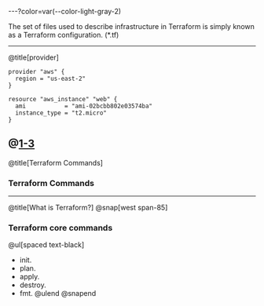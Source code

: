 ---?color=var(--color-light-gray-2)

The set of files used to describe infrastructure in Terraform is simply known as a Terraform configuration. (*.tf) 

---
@title[provider]

```
provider "aws" {
  region = "us-east-2"
}

resource "aws_instance" "web" {
  ami           = "ami-02bcbb802e03574ba"
  instance_type = "t2.micro"
}
```
@[1-3](provider)
---
@title[Terraform Commands]
### Terraform Commands

---
@title[What is Terraform?]
@snap[west span-85]
### Terraform core commands
@ul[spaced text-black]
- init.
- plan.
- apply.
- destroy.
- fmt.
@ulend
@snapend
